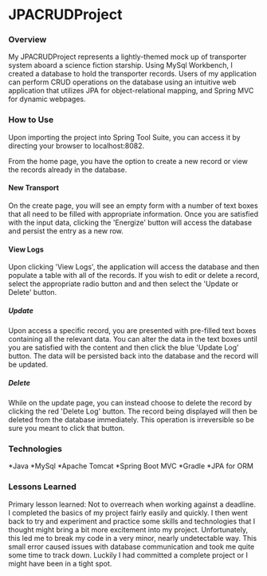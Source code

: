 # JPACRUDProject

### Overview

My JPACRUDProject represents a lightly-themed mock up of transporter system aboard a science fiction starship.  Using MySql Workbench, I created a database to hold the transporter records.  Users of my application can perform CRUD operations on the database using an intuitive web application that utilizes JPA for object-relational mapping, and Spring MVC for dynamic webpages.

### How to Use

Upon importing the project into Spring Tool Suite, you can access it by directing your browser to localhost:8082.

From the home page, you have the option to create a new record or view the records already in the database.

#### New Transport

On the create page, you will see an empty form with a number of text boxes that all need to be filled with appropriate information.  Once you are satisfied with the input data, clicking the 'Energize' button will access the database and persist the entry as a new row.

#### View Logs

Upon clicking 'View Logs', the application will access the database and then populate a table with all of the records.  If you wish to edit or delete a record, select the appropriate radio button and and then select the 'Update or Delete' button.  

##### Update

Upon access a specific record, you are presented with pre-filled text boxes containing all the relevant data.  You can alter the data in the text boxes until you are satisfied with the content and then click the blue 'Update Log' button.  The data will be persisted back into the database and the record will be updated.   

##### Delete

While on the update page, you can instead choose to delete the record by clicking the red 'Delete Log' button.  The record being displayed will then be deleted from the database immediately.  This operation is irreversible so be sure you meant to click that button.

### Technologies

*Java
*MySql
*Apache Tomcat
*Spring Boot MVC
*Gradle
*JPA for ORM

### Lessons Learned

Primary lesson learned: Not to overreach when working against a deadline.  I completed the basics of my project fairly easily and quickly.  I then went back to try and experiment and practice some skills and technologies that I thought might bring a bit more excitement into my project.  Unfortunately, this led me to break my code in a very minor, nearly undetectable way.  This small error caused issues with database communication and took me quite some time to track down.  Luckily I had committed a complete project or I might have been in a tight spot.  
